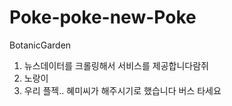 # Poke-poke-new-Poke
BotanicGarden
1. 뉴스데이터를 크롤링해서 서비스를 제공합니다람쥐
2. 노랑이
3. 우리 플젝.. 혜미씨가 해주시기로 했습니다 버스 타세요
